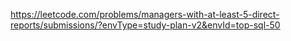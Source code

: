 https://leetcode.com/problems/managers-with-at-least-5-direct-reports/submissions/?envType=study-plan-v2&envId=top-sql-50